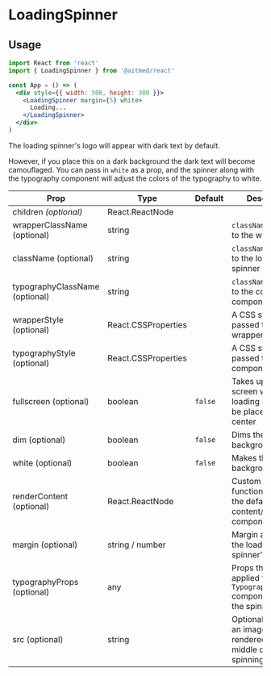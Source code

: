 # LoadingSpinner

## Usage

```jsx
import React from 'react'
import { LoadingSpinner } from '@aitmed/react'

const App = () => (
  <div style={{ width: 500, height: 300 }}>
    <LoadingSpinner margin={5} white>
      Loading...
    </LoadingSpinner>
  </div>
)
```

The loading spinner's logo will appear with dark text by default.

However, if you place this on a dark background the dark text will become camouflaged. You can pass in `white` as a prop, and the spinner along with the typography component will adjust the colors of the typography to white.

| Prop                           | Type                | Default | Description                                                                         |
| ------------------------------ | ------------------- | ------- | ----------------------------------------------------------------------------------- |
| children _(optional)_          | React.ReactNode     |         |                                                                                     |
| wrapperClassName (optional)    | string              |         | `className` passed to the wrapper                                                   |
| className (optional)           | string              |         | `className` passed to the loading spinner component                                 |
| typographyClassName (optional) | string              |         | `className` passed to the content component                                         |
| wrapperStyle (optional)        | React.CSSProperties |         | A CSS styles object passed to the wrapper                                           |
| typographyStyle (optional)     | React.CSSProperties |         | A CSS styles object passed to content component                                     |
| fullscreen (optional)          | boolean             | `false` | Takes up the entire screen while the loading spinner will be placed into the center |
| dim (optional)                 | boolean             | `false` | Dims the background                                                                 |
| white (optional)               | boolean             | `false` | Makes the background white                                                          |
| renderContent (optional)       | React.ReactNode     |         | Custom renderer function to override the default content/typography component       |
| margin (optional)              | string / number     |         | Margin applied to the loading spinner's `style`                                     |
| typographyProps (optional)     | any                 |         | Props that will be applied to the `Typography` component below the spinner          |
| src (optional)                 | string              |         | Optionally supply an image to be rendered in the middle of the spinning circle      |
